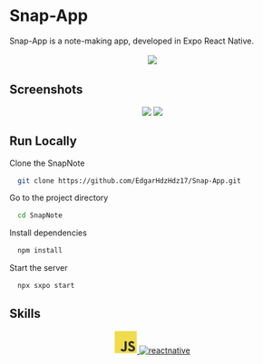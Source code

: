 # Snap-App

<div align="justify">
  Snap-App is a note-making app, developed in Expo React Native.
</div>
</br>
<div align="center">
  <img src="https://github.com/EdgarHdzHdz17/Snap-App/assets/47467891/efec7122-6d59-4d07-bbfd-85170635f169">
</div>

## Screenshots
<div align="center">
  <img src="https://github.com/EdgarHdzHdz17/Snap-App/assets/47467891/9dfabfd1-8cd8-4a51-a4f1-9a7d49c597b3" width="20%">
  <img src="https://github.com/EdgarHdzHdz17/Snap-App/assets/47467891/15f69fb0-7d3c-4040-8348-65dd1506549c" width="20%">
</div>

## Run Locally

Clone the SnapNote

```bash
  git clone https://github.com/EdgarHdzHdz17/Snap-App.git
```

Go to the project directory

```bash
  cd SnapNote
```

Install dependencies

```bash
  npm install
```

Start the server

```bash
  npx sxpo start
```
## Skills

<div align="center">
  <a href="https://developer.mozilla.org/en-US/docs/Web/JavaScript" target="_blank" rel="noreferrer"> <img src="https://raw.githubusercontent.com/devicons/devicon/master/icons/javascript/javascript-original.svg" alt="javascript" width="40" height="40"/> </a> 
  <a href="https://reactnative.dev/" target="_blank" rel="noreferrer"> <img src="https://reactnative.dev/img/header_logo.svg" alt="reactnative" width="40" height="40"/> </a>
</div>

